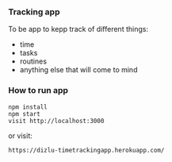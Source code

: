 ### Tracking app

To be app to kepp track of different things:
 - time
 - tasks
 - routines
 - anything else that will come to mind

### How to run app
```
npm install
npm start
visit http://localhost:3000
```
or visit:
```
https://dizlu-timetrackingapp.herokuapp.com/
```